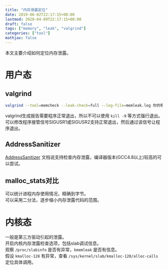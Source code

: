 ```yaml
---
title: "内存泄露定位"
date: 2019-06-02T22:17:15+08:00
lastmod: 2020-04-09T22:17:15+08:00
draft: false
tags: ["memory", "leak", "valgrind"]
categories: ["tool"]
mathjax: false
---
```


本文主要介绍如何定位内存泄露。  
<!--more-->

# 用户态
## valgrind
```sh
valgrind --tool=memcheck --leak-check=full --log-file=memleak.log 你的程序
```
valgrind生成报告需要程序正常退出，所以不可以使用 `kill -9` 等方式强行退出。  
可以修改程序接管信号SIGUSR1或SIGUSR2支持正常退出，然后通过该信号让程序退出。  

## AddressSanitizer
[AddressSanitizer](https://github.com/google/sanitizers/wiki/AddressSanitizer) 文档说支持检查内存泄露，编译器版本(GCC4.8以上)较高的可以尝试。  

## malloc_stats对比
可以统计进程内存使用情况，精确到字节。  
可以采用二分法，逐步缩小内存泄露代码的范围。  

# 内核态
一般是第三方驱动引起的泄露。  
开启内核内存泄露检查选项，包括slab调试信息。  
观察 `/proc/slabinfo` 是否有异常，`kmemleak` 是否有信息。  
假设 `kmalloc-128` 有异常，查看 `/sys/kernel/slab/kmalloc-128/alloc-calls` 定位具体调用。  


